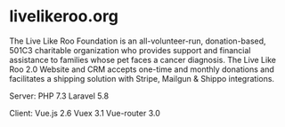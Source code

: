 # livelikeroo.org
The Live Like Roo Foundation is an all-volunteer-run, donation-based, 501C3 charitable organization who provides support and financial assistance to families whose pet faces a cancer diagnosis. The Live Like Roo 2.0 Website and CRM accepts one-time and monthly donations and facilitates a shipping solution with Stripe, Mailgun & Shippo integrations.

Server:
PHP 7.3
Laravel 5.8

Client:
Vue.js 2.6
Vuex 3.1
Vue-router 3.0
